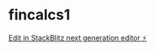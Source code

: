# fincalcs1

[Edit in StackBlitz next generation editor ⚡️](https://stackblitz.com/~/github.com/joeyg6393/fincalcs1)